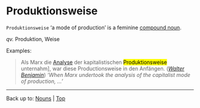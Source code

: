 # Produktionsweise

`Produktionsweise` ‘a mode of production’ is a feminine [compound noun](../../compoundNouns.md).

*qv.* Produktion, Weise

Examples:

> Als Marx die [Analyse](../../a/an/Analyse.md) der kapitalistischen <mark>Produktionsweise</mark> unternahm], war diese Productionsweise in den Anfängen. (*[Walter Benjamin](../../../texts/WalterBenjamin/DasKunstWerk.md)*) *‘When Marx undertook the analysis of the capitalist mode of production, ...’*

----

Back up to: [Nouns](../../index.md) | [Top](../../../index.md)

